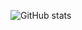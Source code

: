![GitHub stats](https://github-readme-stats.vercel.app/api?username=polo58045804@gmail.com&show_icons=true&theme=radical)

